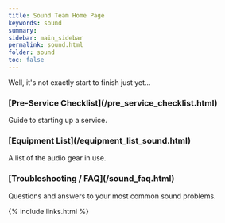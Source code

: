 ```yaml
---
title: Sound Team Home Page
keywords: sound
summary:
sidebar: main_sidebar
permalink: sound.html
folder: sound
toc: false
---
```


Well, it's not exactly start to finish just yet...

<div class="row">
	<div class="col-lg-12">
		<!--<h2 class="page-header">Service List</h2>-->
	</div>
	<div class="col-md-4">
		<div class="media">
      <div class="pull-left">
        <span class="fa-stack fa-2x"><i class="fa fa-circle fa-stack-2x text-primary"></i> <i class="fa fa-check fa-stack-1x fa-inverse"></i></span>
      </div>
			<div class="media-body">
				<h3 class="media-heading" markdown="1">[Pre-Service Checklist](/pre_service_checklist.html)</h3>
				<p>Guide to starting up a service.</p>
			</div>
		</div>
		<div class="media">
      <!--<div class="pull-left">
        <span class="fa-stack fa-2x"><i class="fa fa-circle fa-stack-2x text-primary"></i> <i class="fa fa-music fa-stack-1x fa-inverse"></i></span>
      </div>
			<div class="media-body">
				<h3 class="media-heading">Worship Team</h3>
				<p markdown="1">[Overview](/band), [Keyboard Setup](/keyboard_setup.html)</p>
			</div>-->
		</div>
		<div class="media">
			<!--<div class="pull-left">
				<span class="fa-stack fa-2x"><i class="fa fa-circle fa-stack-2x text-primary"></i> <i class="fa fa-support fa-stack-1x fa-inverse"></i></span>
			</div>
			<div class="media-body">
				<h4 class="media-heading">Service Three</h4>
				<p>Lorem ipsum dolor sit amet, consectetur adipisicing elit. Illo itaque ipsum sit harum.</p>
			</div>-->
		</div>
	</div>
	<div class="col-md-4">
		<div class="media">
			<div class="pull-left">
        <span class="fa-stack fa-2x"><i class="fa fa-circle fa-stack-2x text-primary"></i> <i class="fa fa-tv fa-stack-1x fa-inverse"></i></span>
      </div>
			<div class="media-body">
				<h3 class="media-heading" markdown="1">[Equipment List](/equipment_list_sound.html)</h3>
				<p>A list of the audio gear in use.</p>
			</div>
		</div>
		<div class="media">
			<!--<div class="pull-left">
				<span class="fa-stack fa-2x"><i class="fa fa-circle fa-stack-2x text-primary"></i> <i class="fa fa-bomb fa-stack-1x fa-inverse"></i></span>
			</div>
			<div class="media-body">
				<h4 class="media-heading">Service Five</h4>
				<p>Lorem ipsum dolor sit amet, consectetur adipisicing elit. Illo itaque ipsum sit harum.</p>
			</div>-->
		</div>
		<div class="media">
			<!--<div class="pull-left">
				<span class="fa-stack fa-2x"><i class="fa fa-circle fa-stack-2x text-primary"></i> <i class="fa fa-bank fa-stack-1x fa-inverse"></i></span>
			</div>
			<div class="media-body">
				<h4 class="media-heading">Service Six</h4>
				<p>Lorem ipsum dolor sit amet, consectetur adipisicing elit. Illo itaque ipsum sit harum.</p>
			</div>-->
		</div>
	</div>
	<div class="col-md-4">
		<div class="media">
			<div class="pull-left">
        <span class="fa-stack fa-2x"><i class="fa fa-circle fa-stack-2x text-primary"></i> <i class="fa fa-ticket fa-stack-1x fa-inverse"></i></span>
      </div>
			<div class="media-body">
				<h3 class="media-heading" markdown="1">[Troubleshooting / FAQ](/sound_faq.html)</h3>
				<p markdown="1">Questions and answers to your most common sound problems.</p>
			</div>
		</div>
		<div class="media">
			<!--<div class="pull-left">
				<span class="fa-stack fa-2x"><i class="fa fa-circle fa-stack-2x text-primary"></i> <i class="fa fa-space-shuttle fa-stack-1x fa-inverse"></i></span>
			</div>
			<div class="media-body">
				<h4 class="media-heading">Service Eight</h4>
				<p>Lorem ipsum dolor sit amet, consectetur adipisicing elit. Illo itaque ipsum sit harum.</p>
			</div>-->
		</div>
		<div class="media">
			<!--<div class="pull-left">
				<span class="fa-stack fa-2x"><i class="fa fa-circle fa-stack-2x text-primary"></i> <i class="fa fa-recycle fa-stack-1x fa-inverse"></i></span>
			</div>
			<div class="media-body">
				<h4 class="media-heading">Service Nine</h4>
				<p>Lorem ipsum dolor sit amet, consectetur adipisicing elit. Illo itaque ipsum sit harum.</p>
			</div>-->
		</div>
	</div>
</div>

{% include links.html %}
